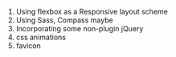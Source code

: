 1. Using flexbox as a Responsive layout scheme
2. Using Sass, Compass maybe
3. Incorporating some non-plugin jQuery
4. css animations
5. favicon


